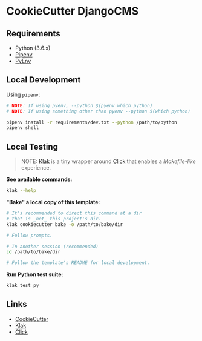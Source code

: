 [Pipenv]: https://docs.pipenv.org/ "Pipenv Docs"
[Pyenv]: https://github.com/pyenv/pyenv "Pyenv Docs"
[Klak]: https://klak.readthedocs.io/en/latest/index.html
[Click]: http://click.pocoo.org/6/


# CookieCutter DjangoCMS

## Requirements

- Python (3.6.x)
- [Pipenv]
- [PyEnv]

## Local Development


Using `pipenv`:

```bash
# NOTE: If using pyenv, --python $(pyenv which python)
# NOTE: If using something other than pyenv --python $(which python)

pipenv install -r requirements/dev.txt --python /path/to/python
pipenv shell
```

## Local Testing

> NOTE: [Klak] is a tiny wrapper around [Click] that enables a _Makefile-like_ experience.

__See available commands:__

```bash
klak --help
```

__"Bake" a local copy of this template:__

```bash
# It's recommended to direct this command at a dir
# that is _not_ this project's dir.
klak cookiecutter bake -o /path/to/bake/dir

# Follow prompts.

# In another session (recommended)
cd /path/to/bake/dir

# Follow the template's README for local development.
```

__Run Python test suite:__

```bash
klak test py
```

## Links

- [CookieCutter](https://github.com/audreyr/cookiecutter)
- [Klak]
- [Click]

